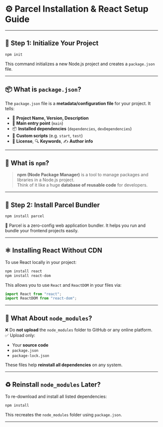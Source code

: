 # ⚙️ Parcel Installation & React Setup Guide

---

## 🧱 Step 1: Initialize Your Project

```bash
npm init
```

This command initializes a new Node.js project and creates a `package.json` file.

---

## 📦 What is `package.json`?

The `package.json` file is a **metadata/configuration file** for your project. It tells:

- 📛 **Project Name, Version, Description**
- 🎯 **Main entry point** (`main`)
- 📦 **Installed dependencies** (`dependencies`, `devDependencies`)
- 🧪 **Custom scripts** (e.g. `start`, `test`)
- 🪪 **License**, 🔍 **Keywords**, ✍️ **Author info**

---

## 🧰 What is `npm`?

> **npm (Node Package Manager)** is a tool to manage packages and libraries in a Node.js project.  
> Think of it like a huge **database of reusable code** for developers.

---

## 🚀 Step 2: Install Parcel Bundler

```bash
npm install parcel
```

🔧 Parcel is a zero-config web application bundler. It helps you run and bundle your frontend projects easily.

---

## ⚛️ Installing React Without CDN

To use React locally in your project:

```bash
npm install react
npm install react-dom
```

This allows you to use `React` and `ReactDOM` in your files via:

```js
import React from "react";
import ReactDOM from "react-dom";
```

---

## 📁 What About `node_modules`?

❌ Do **not upload** the `node_modules` folder to GitHub or any online platform.  
✅ Upload only:

- Your **source code**
- `package.json`
- `package-lock.json`

These files help **reinstall all dependencies** on any system.

---

## ♻️ Reinstall `node_modules` Later?

To re-download and install all listed dependencies:

```bash
npm install
```

This recreates the `node_modules` folder using `package.json`.

---
